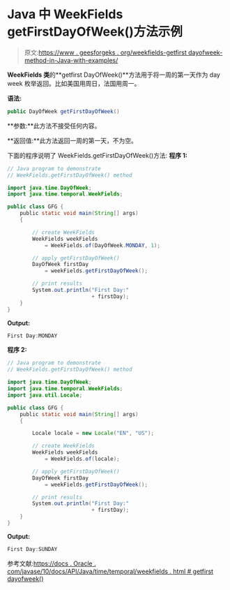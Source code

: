 # Java 中 WeekFields getFirstDayOfWeek()方法示例

> 原文:[https://www . geesforgeks . org/weekfields-getfirst dayofweek-method-in-Java-with-examples/](https://www.geeksforgeeks.org/weekfields-getfirstdayofweek-method-in-java-with-examples/)

**WeekFields 类**的**getfirst DayOfWeek()**方法用于将一周的第一天作为 day week 枚举返回。比如美国用周日，法国用周一。

**语法:**

```java
public DayOfWeek getFirstDayOfWeek()

```

**参数:**此方法不接受任何内容。

**返回值:**此方法返回一周的第一天，不为空。

下面的程序说明了 WeekFields.getFirstDayOfWeek()方法:
**程序 1:**

```java
// Java program to demonstrate
// WeekFields.getFirstDayOfWeek() method

import java.time.DayOfWeek;
import java.time.temporal.WeekFields;

public class GFG {
    public static void main(String[] args)
    {

        // create WeekFields
        WeekFields weekFields
            = WeekFields.of(DayOfWeek.MONDAY, 1);

        // apply getFirstDayOfWeek()
        DayOfWeek firstDay
            = weekFields.getFirstDayOfWeek();

        // print results
        System.out.println("First Day:"
                           + firstDay);
    }
}
```

**Output:**

```java
First Day:MONDAY

```

**程序 2:**

```java
// Java program to demonstrate
// WeekFields.getFirstDayOfWeek() method

import java.time.DayOfWeek;
import java.time.temporal.WeekFields;
import java.util.Locale;

public class GFG {
    public static void main(String[] args)
    {

        Locale locale = new Locale("EN", "US");

        // create WeekFields
        WeekFields weekFields
            = WeekFields.of(locale);

        // apply getFirstDayOfWeek()
        DayOfWeek firstDay
            = weekFields.getFirstDayOfWeek();

        // print results
        System.out.println("First Day:"
                           + firstDay);
    }
}
```

**Output:**

```java
First Day:SUNDAY

```

参考文献:[https://docs . Oracle . com/javase/10/docs/API/Java/time/temporal/weekfields . html # getfirst dayofweek()](https://docs.oracle.com/javase/10/docs/api/java/time/temporal/WeekFields.html#getFirstDayOfWeek())